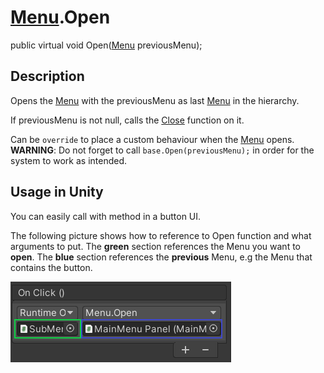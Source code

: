 # [Menu](Menu).Open

public virtual void Open([Menu](Menu) previousMenu);

## Description

Opens the [Menu](Menu) with the previousMenu as last [Menu](Menu) in the hierarchy.

If previousMenu is not null, calls the [Close](Menu.Close) function on it.

Can be `override` to place a custom behaviour when the [Menu](Menu) opens.
**WARNING**: Do not forget to call `base.Open(previousMenu);` in order for the system to work as intended.

## Usage in Unity

You can easily call with method in a button UI.

The following picture shows how to reference to Open function and what arguments to put.
The **green** section references the Menu you want to **open**.
The **blue** section references the **previous** Menu, e.g the Menu that contains the button.

![alt text](https://github.com/benjaminhate/Unity-SimpleMenuController/raw/main/Documentation~/components/Public%20Methods/Images/Menu%20-%20Open%20button%20UI.png "Open button UI")